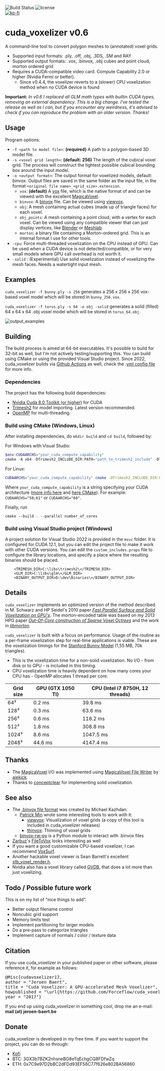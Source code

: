 ![Build Status](https://github.com/Forceflow/cuda_voxelizer/actions/workflows/autobuild.yml/badge.svg) ![license](https://img.shields.io/github/license/Forceflow/cuda_voxelizer.svg)<br>
[![ko-fi](https://ko-fi.com/img/githubbutton_sm.svg)](https://ko-fi.com/Z8Z7GFNW3) 

# cuda_voxelizer v0.6

A command-line tool to convert polygon meshes to (annotated) voxel grids.
 * Supported input formats: .ply, .off, .obj, .3DS, .SM and RAY
 * Supported output formats: .vox, .binvox, .obj cubes and point cloud, morton ordered grid
 * Requires a CUDA-compatible video card. Compute Capability 2.0 or higher (Nvidia Fermi or better).
   * Since v0.4.4, the voxelizer reverts to a (slower) CPU voxelization method when no CUDA device is found
   
**Important:** _In v0.6 I replaced all GLM math types with builtin CUDA types, removing an external dependency. This is a big change. I've tested the release as well as I can, but if you encounter any weirdness, it's advised to check if you can reproduce the problem with an older version. Thanks!_

## Usage
Program options:
 * `-f <path to model file>`: **(required)** A path to a polygon-based 3D model file. 
 * `-s <voxel grid length>`: **(default: 256)** The length of the cubical voxel grid. The process will construct the tightest possible cubical bounding box around the input model.
 * `-o <output format>`: The output format for voxelized models, default: *binvox*. Output files are saved in the same folder as the input file, in the format `<original file name>_<grid_size>.extension`.
   * `vox`: **(default)** A [vox](https://github.com/ephtracy/voxel-model/blob/master/MagicaVoxel-file-format-vox.txt) file, which is the native format of and can be viewed with the excellent [MagicaVoxel](https://ephtracy.github.io/).
   * `binvox`: A [binvox](http://www.patrickmin.com/binvox/binvox.html) file. Can be viewed using [viewvox](http://www.patrickmin.com/viewvox/).
   * `obj`: A mesh containing actual cubes (made up of triangle faces) for each voxel.
   * `obj_points`: A mesh containing a point cloud, with a vertex for each voxel. Can be viewed using any compatible viewer that can just display vertices, like [Blender](https://www.blender.org/) or [Meshlab](https://www.meshlab.net/).
   * `morton`: a binary file containing a Morton-ordered grid. This is an internal format I use for other tools.
 * `-cpu`: Force multi-threaded voxelization on the CPU instead of GPU. Can be used when a CUDA device is not detected/compatible, or for very small models where GPU call overhead is not worth it.
 * `-solid` : (Experimental) Use solid voxelization instead of voxelizing the mesh faces. Needs a watertight input mesh.

## Examples
`cuda_voxelizer -f bunny.ply -s 256` generates a 256 x 256 x 256 vox-based voxel model which will be stored in `bunny_256.vox`. 

`cuda_voxelizer -f torus.ply -s 64 -o obj -solid` generates a solid (filled) 64 x 64 x 64 .obj voxel model which will be stored in `torus_64.obj`. 

![output_examples](https://raw.githubusercontent.com/Forceflow/cuda_voxelizer/main/img/output_examples.jpg)

## Building
The build process is aimed at 64-bit executables. It's possible to build for 32-bit as well, but I'm not actively testing/supporting this.
You can build using CMake or using the provided Visual Studio project. Since 2022, cuda_voxelizer builds via [Github Actions](https://github.com/Forceflow/cuda_voxelizer/actions) as well, check the .[yml config file](https://github.com/Forceflow/cuda_voxelizer/blob/main/.github/workflows/autobuild.yml) for more info.

### Dependencies
The project has the following build dependencies:
 * [Nvidia Cuda 8.0 Toolkit (or higher)](https://developer.nvidia.com/cuda-toolkit) for CUDA
 * [Trimesh2](https://github.com/Forceflow/trimesh2) for model importing. Latest version recommended.
 * [OpenMP](https://www.openmp.org/) for multi-threading.

### Build using CMake (Windows, Linux)
After installing dependencies, do `mkdir build` and `cd build`, followed by:

For Windows with Visual Studio:
```powershell
$env:CUDAARCHS="your_cuda_compute_capability"
cmake -A x64 -DTrimesh2_INCLUDE_DIR:PATH="path_to_trimesh2_include" -DTrimesh2_LINK_DIR:PATH="path_to_trimesh2_library_dir" .. 
```

For Linux:
```bash
CUDAARCHS="your_cuda_compute_capability" cmake -DTrimesh2_INCLUDE_DIR:PATH="path_to_trimesh2_include" -DTrimesh2_LINK_DIR:PATH="path_to_trimesh2_library_dir" -DCUDA_ARCH:STRING="your_cuda_compute_capability" .. 
```
Where `your_cuda_compute_capability` is a string specifying your CUDA architecture ([more info here](https://docs.nvidia.com/cuda/archive/10.2/cuda-compiler-driver-nvcc/index.html#options-for-steering-gpu-code-generation-gpu-architecture) and [here CMake](https://cmake.org/cmake/help/v3.20/envvar/CUDAARCHS.html#envvar:CUDAARCHS)). For example: `CUDAARCHS="50;61"` or `CUDAARCHS="60"`.

Finally, run
```
cmake --build . --parallel number_of_cores
```

### Build using Visual Studio project (Windows)
A project solution for Visual Studio 2022 is provided in the `msvc` folder. It is configured for CUDA 12.1, but you can edit the project file to make it work with other CUDA versions. You can edit the `custom_includes.props` file to configure the library locations, and specify a place where the resulting binaries should be placed.

```
    <TRIMESH_DIR>C:\libs\trimesh2\</TRIMESH_DIR>
    <GLM_DIR>C:\libs\glm\</GLM_DIR>
    <BINARY_OUTPUT_DIR>D:\dev\Binaries\</BINARY_OUTPUT_DIR>
```
## Details
`cuda_voxelizer` implements an optimized version of the method described in M. Schwarz and HP Seidel's 2010 paper [*Fast Parallel Surface and Solid Voxelization on GPU's*](http://research.michael-schwarz.com/publ/2010/vox/). The morton-encoded table was based on my 2013 HPG paper [*Out-Of-Core construction of Sparse Voxel Octrees*](http://graphics.cs.kuleuven.be/publications/BLD14OCCSVO/)  and the work in [*libmorton*](https://github.com/Forceflow/libmorton).

`cuda_voxelizer` is built with a focus on performance. Usage of the routine as a per-frame voxelization step for real-time applications is viable. These are the voxelization timings for the [Stanford Bunny Model](https://graphics.stanford.edu/data/3Dscanrep/) (1,55 MB, 70k triangles). 
 * This is the voxelization time for a non-solid voxelization. No I/O - from disk or to GPU - is included in this timing.
 * CPU voxelization time is heavily dependent on how many cores your CPU has - OpenMP allocates 1 thread per core.

| Grid size | GPU (GTX 1050 TI) | CPU (Intel i7 8750H, 12 threads) |
|-----------|--------|--------|
| 64³     | 0.2 ms | 39.8 ms |
| 128³     | 0.3 ms | 63.6 ms |
| 256³     | 0.6 ms | 118.2 ms |
| 512³     | 1.8 ms | 308.8 ms |
| 1024³    | 8.6 ms | 1047.5 ms |
| 2048³    | 44.6 ms | 4147.4 ms |

## Thanks
 * The [MagicaVoxel](https://ephtracy.github.io/) I/O was implemented using [MagicaVoxel File Writer](https://github.com/aiekick/MagicaVoxel_File_Writer) by [aiekick](https://github.com/aiekick).
* Thanks to [conceptclear](https://github.com/conceptclear) for implementing solid voxelization.

## See also

 * The [.binvox file format](https://www.patrickmin.com/binvox/binvox.html) was created by Michael Kazhdan. 
   * [Patrick Min](https://www.patrickmin.com/binvox/) wrote some interesting tools to work with it:
     * [viewvox](https://www.patrickmin.com/viewvox/): Visualization of voxel grids (a copy of this tool is included in cuda_voxelizer releases)
     * [thinvox](https://www.patrickmin.com/thinvox/): Thinning of voxel grids
   * [binvox-rw-py](https://github.com/dimatura/binvox-rw-py) is a Python module to interact with .binvox files
 * [Zarbuz](https://github.com/zarbuz)'s [FileToVox](https://github.com/Zarbuz/FileToVox) looks interesting as well
 * If you want a good customizable CPU-based voxelizer, I can recommend [VoxSurf](https://github.com/sylefeb/VoxSurf).
 * Another hackable voxel viewer is Sean Barrett's excellent [stb_voxel_render.h](https://github.com/nothings/stb/blob/master/stb_voxel_render.h).
 * Nvidia also has a voxel library called [GVDB](https://developer.nvidia.com/gvdb), that does a lot more than just voxelizing.

## Todo / Possible future work
This is on my list of "nice things to add".

 * Better output filename control
 * Noncubic grid support
 * Memory limits test
 * Implement partitioning for larger models
 * Do a pre-pass to categorize triangles
 * Implement capture of normals / color / texture data
 
## Citation
If you use cuda_voxelizer in your published paper or other software, please reference it, for example as follows:
<pre>
@Misc{cudavoxelizer17,
author = "Jeroen Baert",
title = "Cuda Voxelizer: A GPU-accelerated Mesh Voxelizer",
howpublished = "\url{https://github.com/Forceflow/cuda_voxelizer}",
year = "2017"}
</pre>
If you end up using cuda_voxelizer in something cool, drop me an e-mail: **mail (at) jeroen-baert.be**

## Donate
cuda_voxelizer is developed in my free time. If you want to support the project, you can do so through:
* [Kofi](https://ko-fi.com/jbaert)
* BTC: 3GX3b7BZK2nhsneBG8eTqEchgCQ8FDfwZq 
* ETH: 0x7C9e97D2bBC2dFDd93EF56C77f626e802BA56860

